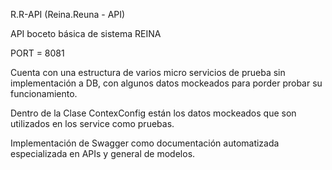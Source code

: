 R.R-API (Reina.Reuna - API)

API boceto básica de sistema REINA

PORT = 8081

Cuenta con una estructura de varios micro servicios de prueba sin implementación a DB, con algunos datos mockeados para porder probar su funcionamiento.

Dentro de la Clase ContexConfig están los datos mockeados que son utilizados en los service como pruebas.

Implementación de Swagger como documentación automatizada especializada en APIs y general de modelos.
